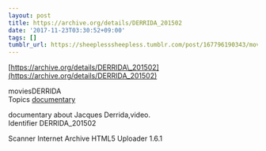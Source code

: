 ```yaml
---
layout: post
title: https://archive.org/details/DERRIDA_201502
date: '2017-11-23T03:30:52+09:00'
tags: []
tumblr_url: https://sheeplesssheepless.tumblr.com/post/167796190343/moviesderrida-topics-documentary-documentary-about
---
```

[https://archive.org/details/DERRIDA\_201502](https://archive.org/details/DERRIDA_201502)  

moviesDERRIDA  
Topics [documentary](https://archive.org/search.php?query=subject%3A%22documentary%22)

documentary about Jacques Derrida,video.  
Identifier DERRIDA\_201502

Scanner Internet Archive HTML5 Uploader 1.6.1

